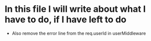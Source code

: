 # In this file I will write about what I have to do, if I have left to do

- Also remove the error line from the req.userId in userMiddleware
